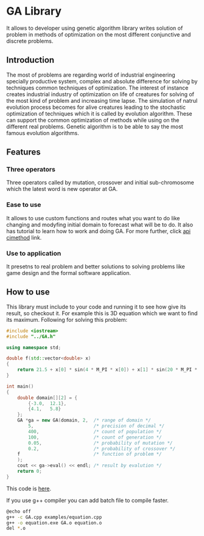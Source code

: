 # GA Library
It allows to developer using genetic algorithm library writes solution of problem in methods of optimization on the most different conjunctive and discrete problems.

## Introduction
The most of problems are regarding world of industrial engineering specially productive system, complex and absolute difference for solving by techniques common techniques of optimization. The interest of instance creates industrial industry of optimization on life of creatures for solving of the most kind of problem and increasing time lapse. The simulation of natrul evolution process becomes for alive creatures leading to the stochastic optimization of techniques which it is called by evolution algorithm. These can support the common optimization of methods while using on the different real problems. Genetic algorithm is to be able to say the most famous evolution algorithms.

## Features
### Three operators
Three operators called by mutation, crossover and initial sub-chromosome which the latest word is new operator at GA.
### Ease to use
It allows to use custom functions and routes what you want to do like changing and modyfing initial domain to forecast what will be to do. It also has tutorial to learn how to work and doing GA. For more further, click [api cimethod](http://api.cimethod.com/) link.
### Use to application
It presetns to real problem and better solutions to solving problems like game design and the formal software application.

## How to use
This library must include to your code and running it to see how give its result, so checkout it. For example this is 3D equation which we want to find its maximum. Following for solving this problem:
```C++
#include <iostream>
#include "../GA.h"

using namespace std;

double f(std::vector<double> x)
{
    return 21.5 + x[0] * sin(4 * M_PI * x[0]) + x[1] * sin(20 * M_PI * x[1]);
}

int main()
{
    double domain[][2] = {
        {-3.0,  12.1},
        {4.1,   5.8}
    };
    GA *ga = new GA(domain, 2,  /* range of domain */
        5,                      /* precision of decimal */
        400,                    /* count of population */
        100,                    /* count of generation */
        0.05,                   /* probability of mutation */
        0.2,                    /* probability of crossover */
    f                           /* function of problem */
    );
    cout << ga->eval() << endl; /* result by evalution */
    return 0;
}
```
This code is [here](https://github.com/cimethod/ga/blob/master/examples/equation.cpp).

If you use g++ compiler you can add batch file to compile faster.
```bash
@echo off
g++ -c GA.cpp examples/equation.cpp
g++ -o equation.exe GA.o equation.o
del *.o
```
